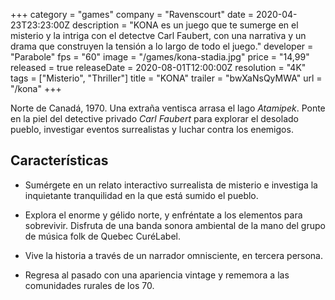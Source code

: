 +++
category = "games"
company = "Ravenscourt"
date = 2020-04-23T23:23:00Z
description = "KONA es un juego que te sumerge en el misterio y la intriga con el detectve Carl Faubert, con una narrativa y un drama que construyen la tensión a lo largo de todo el juego."
developer = "Parabole"
fps = "60"
image = "/games/kona-stadia.jpg"
price = "14,99"
released = true
releaseDate = 2020-08-01T12:00:00Z
resolution = "4K"
tags = ["Misterio", "Thriller"]
title = "KONA"
trailer = "bwXaNsQyMWA"
url = "/kona"
+++

Norte de Canadá, 1970. Una extraña ventisca arrasa el lago *Atamipek*. Ponte en la piel del detective privado *Carl Faubert* para explorar el desolado pueblo, investigar eventos surrealistas y luchar contra los enemigos.

## Características

- Sumérgete en un relato interactivo surrealista de misterio e investiga la inquietante tranquilidad en la que está sumido el pueblo.
- Explora el enorme y gélido norte, y enfréntate a los elementos para sobrevivir.
Disfruta de una banda sonora ambiental de la mano del grupo de música folk de Quebec CuréLabel.
- Vive la historia a través de un narrador omnisciente, en tercera persona.

- Regresa al pasado con una apariencia vintage y rememora a las comunidades rurales de los 70.
